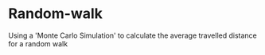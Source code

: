 # Random-walk
Using a 'Monte Carlo Simulation' to calculate the average travelled distance for a random walk
